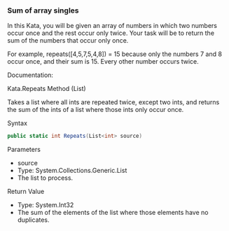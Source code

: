 ### Sum of array singles

In this Kata, you will be given an array of numbers in which two numbers occur once and the rest occur only twice. Your task will be to return the sum of the numbers that occur only once.

For example, repeats([4,5,7,5,4,8]) = 15 because only the numbers 7 and 8 occur once, and their sum is 15. Every other number occurs twice.

Documentation:

Kata.Repeats Method (List<Int32>)

Takes a list where all ints are repeated twice, except two ints, and returns the sum of the ints of a list where those ints only occur once.

Syntax
```c#
public static int Repeats(List<int> source)
```
Parameters

* source
* Type: System.Collections.Generic.List<Int32>
* The list to process.

Return Value

* Type: System.Int32
* The sum of the elements of the list where those elements have no duplicates. 